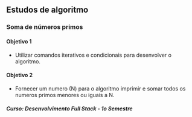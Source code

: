 ## Estudos de algoritmo

### Soma de números primos

#### Objetivo 1
- Utilizar comandos iterativos e condicionais para desenvolver o algoritmo.

#### Objetivo 2
- Fornecer um numero (N) para o algoritmo imprimir e somar todos os numeros primos menores ou iguais a N.

##### Curso: Desenvolvimento Full Stack - 1o Semestre
